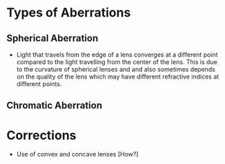 # Types of Aberrations
## Spherical Aberration
- Light that travels from the edge of a lens converges at a different point compared to the light travelling from the center of the lens. This is due to the curvature of spherical lenses and and also sometimes depends on the quality of the lens which may have different refractive indices at different points.

## Chromatic Aberration

# Corrections
- Use of convex and concave lenses [How?]
